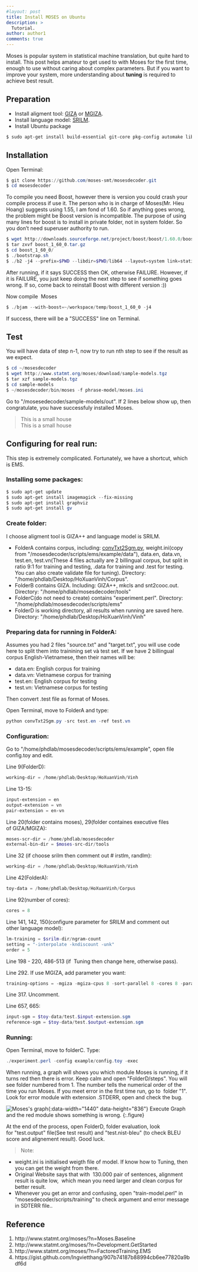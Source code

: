 ```yaml
---
#layout: post
title: Install MOSES on Ubuntu
description: >
  Tutorial.
author: author1
comments: true
---
```


Moses is popular system in statistical machine translation, but quite hard to install. This post helps amateur to get used to with Moses for the first time, enough to use without caring about complex parameters. But if you want to improve your system, more understanding about **tuning** is required to achieve best result.

## Preparation
- Install aligment tool: <a href="/blog/2016-01-27-install-giza-ubuntu">GIZA</a> or <a href="/blog/2016-04-29-install-mgiza-ubuntu">MGIZA</a>.
- Install language model: <a href="/blog/2016-04-22-install-srilm-ubuntu">SRILM</a>.
- Install Ubuntu package
```powershell
$ sudo apt-get install build-essential git-core pkg-config automake libtool wget zlib1g-dev python-dev libbz2-dev
```

## Installation

Open Terminal:
```powershell
$ git clone https://github.com/moses-smt/mosesdecoder.git
$ cd mosesdecoder
```
To compile you need Boost, however there is version you could crash your compile process if use it.  The person who is in charge of Moses(Mr. Hieu Hoang) suggests using 1.55, I am fond of 1.60. So if anything goes wrong, the problem might be Boost version is incompatible. The purpose of using many lines  for boost is to install in private folder, not in system folder. So you don’t need superuser authority to run.

```powershell
$ wget http://downloads.sourceforge.net/project/boost/boost/1.60.0/boost_1_60_0.tar.gz
$ tar zxvf boost_1_60_0.tar.gz
$ cd boost_1_60_0/
$ ./bootstrap.sh
$ ./b2 -j4 --prefix=$PWD --libdir=$PWD/lib64 --layout=system link=static install || echo FAILURE
```

After running, if it says SUCCESS then OK, otherwise FAILURE. However, if it is FAILURE, you just keep doing the next step to see if something goes wrong. If so, come back to reinstall Boost with different version :))

Now compile  Moses

```powershell
$ ./bjam --with-boost=~/workspace/temp/boost_1_60_0 -j4
```
If success, there will be a "SUCCESS" line on Terminal.

## Test
You will have data of step n-1, now try to run nth step to see if the result as we expect.

```powershell
$ cd ~/mosesdecoder
$ wget http://www.statmt.org/moses/download/sample-models.tgz
$ tar xzf sample-models.tgz
$ cd sample-models
$ ~/mosesdecoder/bin/moses -f phrase-model/moses.ini
```

Go to "/mosesedecoder/sample-models/out". If 2 lines below show up, then congratulate, you have successfuly installed Moses.

>This is a small house  
This is a small house

## Configuring for real run:

This step is extremely complicated. Fortunately, we have a shortcut, which is EMS.

### Installing some packages:

```powershell
$ sudo apt-get update
$ sudo apt-get install imagemagick --fix-missing
$ sudo apt-get install graphviz
$ sudo apt-get install gv
```

### Create folder:

I choose aligment tool is GIZA++ and language model is SRILM.

- FolderA contains corpus, including: <a href="https://gist.github.com/lngvietthang/907b74187b88994cb6ee77820a9bdf6d">convTxt2Sgm.py</a>, weight.ini(copy from "/mosesdecoder/scripts/ems/example/data"), data.en, data.vn, test.en, test.vn(These 4 files actually are 2 billingual corpus, but split in ratio 9:1 for training and testing, .data for training and .test for testing. You can also create validate file for tuning). Directory: "/home/phdlab/Desktop/HoXuanVinh/Corpus".
- FolderB contains GIZA. Including: GIZA++, mkcls and snt2cooc.out. Directory: "/home/phdlab/mosesdecoder/tools"
- FolderC(do not need to create) contains "experiment.perl". Directory: "/home/phdlab/mosesdecoder/scripts/ems"
- FolderD is working directory, all results when running are saved here. Directory: "/home/phdlab/Desktop/HoXuanVinh/Vinh"

### Preparing data for running in FolderA:

Assumes you had 2 files "source.txt" and "target.txt", you will use code here to split them into trainining set và test set. If we have 2 billingual corpus English-Vietnamese, then their names will be:

- data.en: English corpus for training
- data.vn: Vietnamese corpus for training
- test.en: English corpus for testing
- test.vn: Vietnamese corpus for testing

Then convert .test file as format of Moses.

Open Terminal, move to FolderA and type:

```powershell
python convTxt2Sgm.py -src test.en -ref test.vn
```

### Configuration:

Go to "/home/phdlab/mosesdecoder/scripts/ems/example", open file config.toy and edit.

Line 9(FolderD):
```powershell
working-dir = /home/phdlab/Desktop/HoXuanVinh/Vinh
```

Line 13-15:
```powershell
input-extension = en
output-extension = vn
pair-extension = en-vn
```

Line 20(folder contains moses), 29(folder containes executive files of GIZA/MGIZA):
```powershell
moses-scr-dir = /home/phdlab/mosesdecoder
external-bin-dir = $moses-src-dir/tools
```

Line 32 (if choose srilm then comment out # irstlm, randlm):
```powershell
working-dir = /home/phdlab/Desktop/HoXuanVinh/Vinh
```

Line 42(FolderA):
```powershell
toy-data = /home/phdlab/Desktop/HoXuanVinh/Corpus
```

Line 92(number of cores):
```powershell
cores = 8
```

Line 141, 142, 150(configure parameter for SRILM and comment out other language model):
```powershell
lm-training = $srilm-dir/ngram-count
setting = "-interpolate -kndiscount -unk"
order = 5
```

Line 198 - 220, 486-513 (if  Tuning then change here, otherwise pass).

Line 292. If use MGIZA, add parameter you want:
```powershell
training-options = -mgiza -mgiza-cpus 8 -sort-parallel 8 -cores 8 -parallel
```

Line 317. Uncomment.

Line 657, 665:
```powershell
input-sgm = $toy-data/test.$input-extension.sgm
reference-sgm = $toy-data/test.$output-extension.sgm
```

### Running:

Open Terminal, move to folderC. Type:

```powershell
./experiment.perl -config example/config.toy -exec
```

When running, a graph will shows you which module Moses is running, if it turns red then there is error. Keep calm and open "FolderD/steps". You will see folder numbered from 1. The number tells the numerical order of the time you run Moses. If you meet error in the first time run, go to  folder "1". Look for error module with extension .STDERR, open and check the bug.

![Moses's graph](/assets/blog/2016-04-30/moses_graph.jpg){:data-width="1440" data-height="836"}
Execute Graph and the red module shows something is wrong.
{:.figure}


At the end of the process, open FolderD, folder evaluation, look for "test.output" file(See test result) and "test.nist-bleu" (to check BLEU score and alignement result). Good luck.

>Note:
- weight.ini is initialised weigth file of model. If know how to Tuning, then you can get the weight from there.
- Original Website says that with  130.000 pair of sentences, alignment result is quite low,  which mean you need larger and clean corpus for better result.
- Whenever you get an error and confusing, open "train-model.perl" in "mosesdecoder/scripts/training" to check argument and error message in SDTERR file..


## Reference
<ol>
  <li>http://www.statmt.org/moses/?n=Moses.Baseline</li>
  <li>http://www.statmt.org/moses/?n=Development.GetStarted</li>
  <li>http://www.statmt.org/moses/?n=FactoredTraining.EMS</li>
  <li>https://gist.github.com/lngvietthang/907b74187b88994cb6ee77820a9bdf6d</li>
</ol>